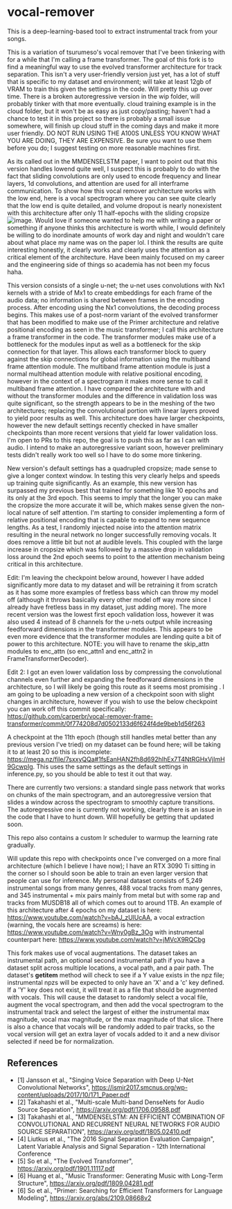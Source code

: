 # vocal-remover

This is a deep-learning-based tool to extract instrumental track from your songs.

This is a variation of tsurumeso's vocal remover that I've been tinkering with for a while that I'm calling a frame transformer. The goal of this fork is to find a meaningful way to use the evolved transformer architecture for track separation. This isn't a very user-friendly version just yet, has a lot of stuff that is specific to my dataset and environment; will take at least 12gb of VRAM to train this given the settings in the code. Will pretty this up over time. There is a broken autoregressive version in the wip folder, will probably tinker with that more eventually. cloud training example is in the cloud folder, but it won't be as easy as just copy/pasting; haven't had a chance to test it in this project so there is probably a small issue somewhere, will finish up cloud stuff in the coming days and make it more user friendly. DO NOT RUN USING THE A100S UNLESS YOU KNOW WHAT YOU ARE DOING, THEY ARE EXPENSIVE. Be sure you want to use them before you do; I suggest testing on more reasonable machines first.

As its called out in the MMDENSELSTM paper, I want to point out that this version handles lowend quite well, I suspect this is probably to do with the fact that sliding convolutions are only used to encode frequency and linear layers, 1d convolutions, and attention are used for all interframe communication. To show how this vocal remover architecture works with the low end, here is a vocal spectrogram where you can see quite clearly that the low end is quite detailed, and volume dropout is nearly nonexistent with this architecture after only 11 half-epochs with the sliding cropsize ![image](https://user-images.githubusercontent.com/30326384/167472544-8bacf9f4-3155-4ff7-9716-7a8e06d5bb70.png). Would love if someone wanted to help me with writing a paper or something if anyone thinks this architecture is worth while, I would definitely be willing to do inordinate amounts of work day and night and wouldn't care about what place my name was on the paper lol. I think the results are quite interesting honestly, it clearly works and clearly uses the attention as a critical element of the architecture. Have been mainly focused on my career and the engineering side of things so academia has not been my focus haha.

This version consists of a single u-net; the u-net uses convolutions with Nx1 kernels with a stride of Mx1 to create embeddings for each frame of the audio data; no information is shared between frames in the encoding process. After encoding using the Nx1 convolutions, the decoding process begins. This makes use of a post-norm variant of the evolved transformer that has been modified to make use of the Primer architecture and relative positional encoding as seen in the music transformer; I call this architecture a frame transformer in the code. The transformer modules make use of a bottleneck for the modules input as well as a bottleneck for the skip connection for that layer. This allows each transformer block to query against the skip connections for global information using the multiband frame attention module. The multiband frame attention module is just a normal multihead attention module with relative positional encoding, however in the context of a spectrogram it makes more sense to call it multiband frame attention. I have compared the architecture with and without the transformer modules and the difference in validation loss was quite significant, so the strength appears to be in the meshing of the two architectures; replacing the convolutional portion with linear layers proved to yield poor results as well. This architecture does have larger checkpoints, however the new default settings recently checked in have smaller checkpoints than more recent versions that yield far lower validation loss. I'm open to PRs to this repo, the goal is to push this as far as I can with audio. I intend to make an autoregressive variant soon, however preliminary tests didn't really work too well so I have to do some more tinkering.

New version's default settings has a quadrupled cropsize; made sense to give a longer context window. In testing this very clearly helps and speeds up training quite significantly. As an example, this new version has surpassed my previous best that trained for something like 10 epochs and its only at the 3rd epoch. This seems to imply that the longer you can make the cropsize the more accurate it will be, which makes sense given the non-local nature of self attention. I'm starting to consider implementing a form of relative positional encoding that is capable to expand to new sequence lengths. As a test, I randomly injected noise into the attention matrix resulting in the neural network no longer successfully removing vocals. It does remove a little bit but not at audible levels. This coupled with the large increase in cropsize which was followed by a massive drop in validation loss around the 2nd epoch seems to point to the attention mechanism being critical in this architecture.

Edit: I'm leaving the checkpoint below around, however I have added significantly more data to my dataset and will be retraining it from scratch as it has some more examples of fretless bass which can throw my model off (although it throws basically every other model off way more since I already have fretless bass in my dataset, just adding more). The more recent version was the lowest first epoch validation loss, however it was also used 4 instead of 8 channels for the u-nets output while increasing feedforward dimensions in the transformer modules. This appears to be even more evidence that the transformer modules are lending quite a bit of power to this architecture. NOTE: you will have to rename the skip_attn modules to enc_attn (so enc_attn1 and enc_attn2 in FrameTransformerDecoder).

Edit 2: I got an even lower validation loss by compressing the convolutional channels even further and expanding the feedforward dimensions in the architecture, so I will likely be going this route as it seems most promising . I am going to be uploading a new version of a checkpoint soon with slight changes in architecture, however if you wish to use the below checkpoint you can work off this commit specifically: https://github.com/carperbr/vocal-remover-frame-transformer/commit/0f774208d7d0502133d6f624f4de9beb1d56f263

A checkpoint at the 11th epoch (though still handles metal better than any previous version I've tried) on my dataset can be found here; will be taking it to at least 20 so this is incomplete: https://mega.nz/file/7sxxyQQa#1fsEanHAN2fh8d692hIhEx7T4NtRGHxVjImH9GcwpIg. This uses the same settings as the default settings in inference.py, so you should be able to test it out that way.

There are currently two versions: a standard single pass network that works on chunks of the main spectrogram, and an autoregressive version that slides a window across the spectrogram to smoothly capture transitions. The autoregressive one is currently not working, clearly there is an issue in the code that I have to hunt down. Will hopefully be getting that updated soon.

This repo also contains a custom lr scheduler to warmup the learning rate gradually.

Will update this repo with checkpoints once I've converged on a more final architecture (which I believe I have now); I have an RTX 3090 Ti sitting in the corner so I should soon be able to train an even larger version that people can use for inference. My personal dataset consists of 5,249 instrumental songs from many genres, 488 vocal tracks from many genres, and 345 instrumental + mix pairs mainly from metal but with some rap and tracks from MUSDB18 all of which comes out to around 1TB. An example of this architecture after 4 epochs on my dataset is here: https://www.youtube.com/watch?v=bAJ_zUlUcAA, a vocal extraction (warning, the vocals here are screams) is here: https://www.youtube.com/watch?v=Wny0gBz_3Og with instrumental counterpart here: https://www.youtube.com/watch?v=jMVcX9RQCbg

This fork makes use of vocal augmentations. The dataset takes an instrumental path, an optional second instrumental path if you have a dataset split across multiple locations, a vocal path, and a pair path. The dataset's __getitem__ method will check to see if a Y value exists in the npz file; instrumental npzs will be expected to only have an 'X' and a 'c' key defined. If a 'Y' key does not exist, it will treat it as a file that should be augmented with vocals. This will cause the dataset to randomly select a vocal file, augment the vocal spectrogram, and then add the vocal spectrogram to the instrumental track and select the largest of either the instrumental max magnitude, vocal max magnitude, or the max magnitude of that slice. There is also a chance that vocals will be randomly added to pair tracks, so the vocal version will get an extra layer of vocals added to it and a new divisor selected if need be for normalization.

## References
- [1] Jansson et al., "Singing Voice Separation with Deep U-Net Convolutional Networks", https://ismir2017.smcnus.org/wp-content/uploads/2017/10/171_Paper.pdf
- [2] Takahashi et al., "Multi-scale Multi-band DenseNets for Audio Source Separation", https://arxiv.org/pdf/1706.09588.pdf
- [3] Takahashi et al., "MMDENSELSTM: AN EFFICIENT COMBINATION OF CONVOLUTIONAL AND RECURRENT NEURAL NETWORKS FOR AUDIO SOURCE SEPARATION", https://arxiv.org/pdf/1805.02410.pdf
- [4] Liutkus et al., "The 2016 Signal Separation Evaluation Campaign", Latent Variable Analysis and Signal Separation - 12th International Conference
- [5] So et al., "The Evolved Transformer", https://arxiv.org/pdf/1901.11117.pdf
- [6] Huang et al., "Music Transformer: Generating Music with Long-Term Structure", https://arxiv.org/pdf/1809.04281.pdf
- [6] So et al., "Primer: Searching for Efficient Transformers for Language Modeling", https://arxiv.org/abs/2109.08668v2
